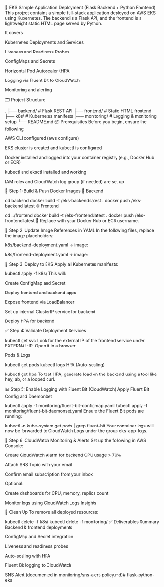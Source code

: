 🚀 EKS Sample Application Deployment (Flask Backend + Python Frontend)
This project contains a simple full-stack application deployed on AWS EKS using Kubernetes.
The backend is a Flask API, and the frontend is a lightweight static HTML page served by Python.

It covers:

Kubernetes Deployments and Services

Liveness and Readiness Probes

ConfigMaps and Secrets

Horizontal Pod Autoscaler (HPA)

Logging via Fluent Bit to CloudWatch

Monitoring and alerting

🗂️ Project Structure

.
├── backend/         # Flask REST API
├── frontend/        # Static HTML frontend
├── k8s/             # Kubernetes manifests
├── monitoring/      # Logging & monitoring setup
└── README.md
📦 Prerequisites
Before you begin, ensure the following:

AWS CLI configured (aws configure)

EKS cluster is created and kubectl is configured

Docker installed and logged into your container registry (e.g., Docker Hub or ECR)

kubectl and eksctl installed and working

IAM roles and CloudWatch log group (if needed) are set up

🔨 Step 1: Build & Push Docker Images
📁 Backend

cd backend
docker build -t <your-dockerhub-username>/eks-backend:latest .
docker push <your-dockerhub-username>/eks-backend:latest
🌐 Frontend

cd ../frontend
docker build -t <your-dockerhub-username>/eks-frontend:latest .
docker push <your-dockerhub-username>/eks-frontend:latest
🔁 Replace <your-dockerhub-username> with your Docker Hub or ECR username.

🧠 Step 2: Update Image References in YAML
In the following files, replace the image placeholders:

k8s/backend-deployment.yaml → image: <your-backend-image>

k8s/frontend-deployment.yaml → image: <your-frontend-image>

🚀 Step 3: Deploy to EKS
Apply all Kubernetes manifests:


kubectl apply -f k8s/
This will:

Create ConfigMap and Secret

Deploy frontend and backend apps

Expose frontend via LoadBalancer

Set up internal ClusterIP service for backend

Deploy HPA for backend

✅ Step 4: Validate Deployment
Services

kubectl get svc
Look for the external IP of the frontend service under EXTERNAL-IP. Open it in a browser.

Pods & Logs

kubectl get pods
kubectl logs <pod-name>
HPA (Auto-scaling)

kubectl get hpa
To test HPA, generate load on the backend using a tool like hey, ab, or a looped curl.

📊 Step 5: Enable Logging with Fluent Bit (CloudWatch)
Apply Fluent Bit Config and DaemonSet

kubectl apply -f monitoring/fluent-bit-configmap.yaml
kubectl apply -f monitoring/fluent-bit-daemonset.yaml
Ensure the Fluent Bit pods are running:


kubectl -n kube-system get pods | grep fluent-bit
Your container logs will now be forwarded to CloudWatch Logs under the group eks-app-logs.

🔔 Step 6: CloudWatch Monitoring & Alerts
Set up the following in AWS Console:

Create CloudWatch Alarm for backend CPU usage > 70%

Attach SNS Topic with your email

Confirm email subscription from your inbox

Optional:

Create dashboards for CPU, memory, replica count

Monitor logs using CloudWatch Logs Insights

📌 Clean Up
To remove all deployed resources:


kubectl delete -f k8s/
kubectl delete -f monitoring/
✅ Deliverables Summary
 Backend & frontend deployments

 ConfigMap and Secret integration

 Liveness and readiness probes

 Auto-scaling with HPA

 Fluent Bit logging to CloudWatch

 SNS Alert (documented in monitoring/sns-alert-policy.md)#   f l a s k - p y t h o n - e k s  
 
